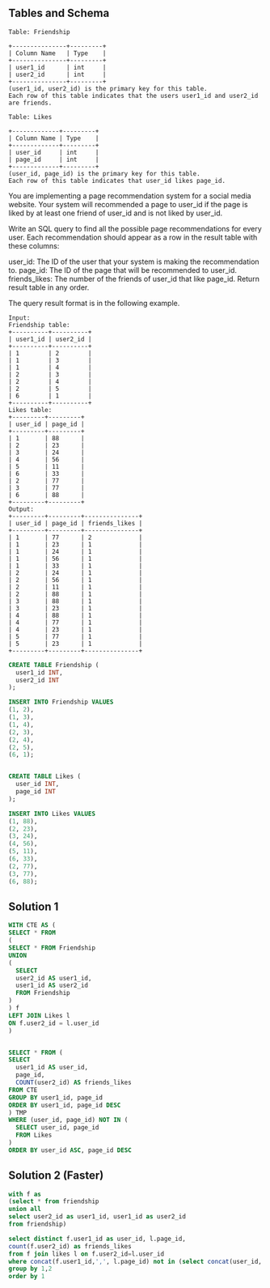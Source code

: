 ## Tables and Schema

```
Table: Friendship

+---------------+---------+
| Column Name   | Type    |
+---------------+---------+
| user1_id      | int     |
| user2_id      | int     |
+---------------+---------+
(user1_id, user2_id) is the primary key for this table.
Each row of this table indicates that the users user1_id and user2_id are friends.

Table: Likes

+-------------+---------+
| Column Name | Type    |
+-------------+---------+
| user_id     | int     |
| page_id     | int     |
+-------------+---------+
(user_id, page_id) is the primary key for this table.
Each row of this table indicates that user_id likes page_id.
```

You are implementing a page recommendation system for a social media website. Your system will recommended a page to user_id if the page is liked by at least one friend of user_id and is not liked by user_id.

Write an SQL query to find all the possible page recommendations for every user. Each recommendation should appear as a row in the result table with these columns:

user_id: The ID of the user that your system is making the recommendation to.
page_id: The ID of the page that will be recommended to user_id.
friends_likes: The number of the friends of user_id that like page_id.
Return result table in any order.

The query result format is in the following example.

```
Input: 
Friendship table:
+----------+----------+
| user1_id | user2_id |
+----------+----------+
| 1        | 2        |
| 1        | 3        |
| 1        | 4        |
| 2        | 3        |
| 2        | 4        |
| 2        | 5        |
| 6        | 1        |
+----------+----------+
Likes table:
+---------+---------+
| user_id | page_id |
+---------+---------+
| 1       | 88      |
| 2       | 23      |
| 3       | 24      |
| 4       | 56      |
| 5       | 11      |
| 6       | 33      |
| 2       | 77      |
| 3       | 77      |
| 6       | 88      |
+---------+---------+
Output: 
+---------+---------+---------------+
| user_id | page_id | friends_likes |
+---------+---------+---------------+
| 1       | 77      | 2             |
| 1       | 23      | 1             |
| 1       | 24      | 1             |
| 1       | 56      | 1             |
| 1       | 33      | 1             |
| 2       | 24      | 1             |
| 2       | 56      | 1             |
| 2       | 11      | 1             |
| 2       | 88      | 1             |
| 3       | 88      | 1             |
| 3       | 23      | 1             |
| 4       | 88      | 1             |
| 4       | 77      | 1             |
| 4       | 23      | 1             |
| 5       | 77      | 1             |
| 5       | 23      | 1             |
+---------+---------+---------------+
```

```sql
CREATE TABLE Friendship (
  user1_id INT,
  user2_id INT
);

INSERT INTO Friendship VALUES 
(1, 2),
(1, 3),
(1, 4),
(2, 3),
(2, 4),
(2, 5),
(6, 1);


CREATE TABLE Likes (
  user_id INT,
  page_id INT
);

INSERT INTO Likes VALUES 
(1, 88),
(2, 23),
(3, 24),
(4, 56),
(5, 11),
(6, 33),
(2, 77),
(3, 77),
(6, 88);
```

## Solution 1

```sql
WITH CTE AS (
SELECT * FROM 
(
SELECT * FROM Friendship
UNION 
(
  SELECT 
  user2_id AS user1_id,
  user1_id AS user2_id
  FROM Friendship
) 
) f
LEFT JOIN Likes l
ON f.user2_id = l.user_id
)


SELECT * FROM (
SELECT 
  user1_id AS user_id, 
  page_id,
  COUNT(user2_id) AS friends_likes
FROM CTE 
GROUP BY user1_id, page_id
ORDER BY user1_id, page_id DESC
) TMP
WHERE (user_id, page_id) NOT IN (
  SELECT user_id, page_id
  FROM Likes
)
ORDER BY user_id ASC, page_id DESC
```

## Solution 2 (Faster)

```sql
with f as
(select * from friendship
union all
select user2_id as user1_id, user1_id as user2_id
from friendship)

select distinct f.user1_id as user_id, l.page_id,
count(f.user2_id) as friends_likes
from f join likes l on f.user2_id=l.user_id 
where concat(f.user1_id,',', l.page_id) not in (select concat(user_id,',', page_id) from likes)
group by 1,2
order by 1
```
